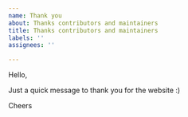 ```yaml
---
name: Thank you
about: Thanks contributors and maintainers
title: Thanks contributors and maintainers
labels: ''
assignees: ''

---
```


Hello,

Just a quick message to thank you for the website :)

Cheers
